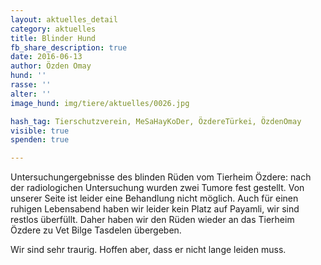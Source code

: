 ```yaml
---
layout: aktuelles_detail
category: aktuelles
title: Blinder Hund
fb_share_description: true
date: 2016-06-13
author: Özden Omay
hund: ''
rasse: ''
alter: ''
image_hund: img/tiere/aktuelles/0026.jpg

hash_tag: Tierschutzverein, MeSaHayKoDer, ÖzdereTürkei, ÖzdenOmay
visible: true
spenden: true

---
```


Untersuchungergebnisse des blinden Rüden vom Tierheim Özdere:
nach der radiologichen Untersuchung wurden zwei Tumore fest gestellt. Von unserer Seite ist leider eine Behandlung nicht möglich.
Auch für einen ruhigen Lebensabend haben wir leider kein Platz auf Payamli, wir sind restlos überfüllt.
Daher haben wir den Rüden wieder an das Tierheim Özdere zu Vet Bilge Tasdelen übergeben.

Wir sind sehr traurig. Hoffen aber, dass er nicht lange leiden muss.
